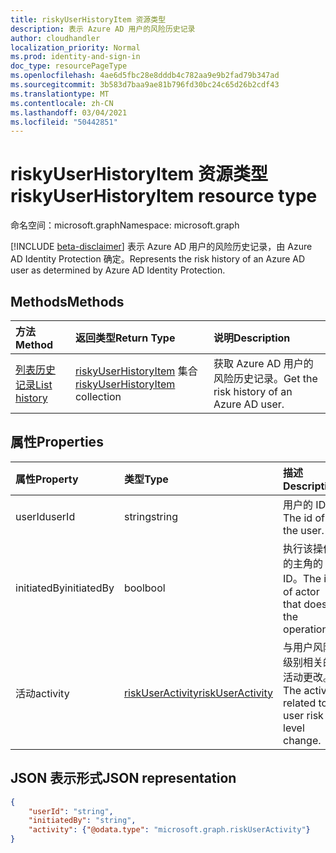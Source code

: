```yaml
---
title: riskyUserHistoryItem 资源类型
description: 表示 Azure AD 用户的风险历史记录
author: cloudhandler
localization_priority: Normal
ms.prod: identity-and-sign-in
doc_type: resourcePageType
ms.openlocfilehash: 4ae6d5fbc28e8dddb4c782aa9e9b2fad79b347ad
ms.sourcegitcommit: 3b583d7baa9ae81b796fd30bc24c65d26b2cdf43
ms.translationtype: MT
ms.contentlocale: zh-CN
ms.lasthandoff: 03/04/2021
ms.locfileid: "50442851"
---
```

# <a name="riskyuserhistoryitem-resource-type"></a><span data-ttu-id="a01cb-103">riskyUserHistoryItem 资源类型</span><span class="sxs-lookup"><span data-stu-id="a01cb-103">riskyUserHistoryItem resource type</span></span>

<span data-ttu-id="a01cb-104">命名空间：microsoft.graph</span><span class="sxs-lookup"><span data-stu-id="a01cb-104">Namespace: microsoft.graph</span></span>

[!INCLUDE [beta-disclaimer](../../includes/beta-disclaimer.md)]
<span data-ttu-id="a01cb-105">表示 Azure AD 用户的风险历史记录，由 Azure AD Identity Protection 确定。</span><span class="sxs-lookup"><span data-stu-id="a01cb-105">Represents the risk history of an Azure AD user as determined by Azure AD Identity Protection.</span></span> 

## <a name="methods"></a><span data-ttu-id="a01cb-106">Methods</span><span class="sxs-lookup"><span data-stu-id="a01cb-106">Methods</span></span>

| <span data-ttu-id="a01cb-107">方法</span><span class="sxs-lookup"><span data-stu-id="a01cb-107">Method</span></span>   | <span data-ttu-id="a01cb-108">返回类型</span><span class="sxs-lookup"><span data-stu-id="a01cb-108">Return Type</span></span>|<span data-ttu-id="a01cb-109">说明</span><span class="sxs-lookup"><span data-stu-id="a01cb-109">Description</span></span>|
|:---------------|:--------|:----------|
|[<span data-ttu-id="a01cb-110">列表历史记录</span><span class="sxs-lookup"><span data-stu-id="a01cb-110">List history</span></span>](../api/riskyuser-list-history.md) | <span data-ttu-id="a01cb-111">[riskyUserHistoryItem](riskyuserhistoryitem.md) 集合</span><span class="sxs-lookup"><span data-stu-id="a01cb-111">[riskyUserHistoryItem](riskyuserhistoryitem.md) collection</span></span>|<span data-ttu-id="a01cb-112">获取 Azure AD 用户的风险历史记录。</span><span class="sxs-lookup"><span data-stu-id="a01cb-112">Get the risk history of an Azure AD user.</span></span>|


## <a name="properties"></a><span data-ttu-id="a01cb-113">属性</span><span class="sxs-lookup"><span data-stu-id="a01cb-113">Properties</span></span>

| <span data-ttu-id="a01cb-114">属性</span><span class="sxs-lookup"><span data-stu-id="a01cb-114">Property</span></span>       | <span data-ttu-id="a01cb-115">类型</span><span class="sxs-lookup"><span data-stu-id="a01cb-115">Type</span></span>    | <span data-ttu-id="a01cb-116">描述</span><span class="sxs-lookup"><span data-stu-id="a01cb-116">Description</span></span> |
|:---------------|:--------|:------------|
| <span data-ttu-id="a01cb-117">userId</span><span class="sxs-lookup"><span data-stu-id="a01cb-117">userId</span></span>         | <span data-ttu-id="a01cb-118">string</span><span class="sxs-lookup"><span data-stu-id="a01cb-118">string</span></span>  | <span data-ttu-id="a01cb-119">用户的 ID。</span><span class="sxs-lookup"><span data-stu-id="a01cb-119">The id of the user.</span></span> |
| <span data-ttu-id="a01cb-120">initiatedBy</span><span class="sxs-lookup"><span data-stu-id="a01cb-120">initiatedBy</span></span>    | <span data-ttu-id="a01cb-121">bool</span><span class="sxs-lookup"><span data-stu-id="a01cb-121">bool</span></span>    | <span data-ttu-id="a01cb-122">执行该操作的主角的 ID。</span><span class="sxs-lookup"><span data-stu-id="a01cb-122">The id of actor that does the operation.</span></span> |
| <span data-ttu-id="a01cb-123">活动</span><span class="sxs-lookup"><span data-stu-id="a01cb-123">activity</span></span>       | [<span data-ttu-id="a01cb-124">riskUserActivity</span><span class="sxs-lookup"><span data-stu-id="a01cb-124">riskUserActivity</span></span>](riskuseractivity.md)| <span data-ttu-id="a01cb-125">与用户风险级别相关的活动更改。</span><span class="sxs-lookup"><span data-stu-id="a01cb-125">The activity related to user risk level change.</span></span> | 

## <a name="json-representation"></a><span data-ttu-id="a01cb-126">JSON 表示形式</span><span class="sxs-lookup"><span data-stu-id="a01cb-126">JSON representation</span></span>

<!-- {
  "blockType": "resource",
  "optionalProperties": [ ],
  "@odata.type": "microsoft.graph.riskyUserHistoryItem",
  "baseType": "microsoft.graph.riskyUser"
}-->

```json
{
    "userId": "string",
    "initiatedBy": "string",
    "activity": {"@odata.type": "microsoft.graph.riskUserActivity"}
}
```


<!--
{
  "type": "#page.annotation",
  "description": "riskyUserHistoryItem resource type",
  "keywords": "",
  "section": "documentation",
  "tocPath": "",
  "suppressions": [
   
  ]
}
-->


